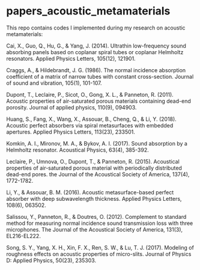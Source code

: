 # papers_acoustic_metamaterials

This repo contains codes I implemented during my research on acoustic metamaterials:

Cai, X., Guo, Q., Hu, G., & Yang, J. (2014). Ultrathin low-frequency sound absorbing panels based on coplanar spiral tubes or coplanar Helmholtz resonators. Applied Physics Letters, 105(12), 121901.

Craggs, A., & Hildebrandt, J. G. (1986). The normal incidence absorption coefficient of a matrix of narrow tubes with constant cross-section. Journal of sound and vibration, 105(1), 101-107.

Dupont, T., Leclaire, P., Sicot, O., Gong, X. L., & Panneton, R. (2011). Acoustic properties of air-saturated porous materials containing dead-end porosity. Journal of applied physics, 110(9), 094903.

Huang, S., Fang, X., Wang, X., Assouar, B., Cheng, Q., & Li, Y. (2018). Acoustic perfect absorbers via spiral metasurfaces with embedded apertures. Applied Physics Letters, 113(23), 233501.

Komkin, A. I., Mironov, M. A., & Bykov, A. I. (2017). Sound absorption by a Helmholtz resonator. Acoustical Physics, 63(4), 385-392.

Leclaire, P., Umnova, O., Dupont, T., & Panneton, R. (2015). Acoustical properties of air-saturated porous material with periodically distributed dead-end pores. the Journal of the Acoustical Society of America, 137(4), 1772-1782.

Li, Y., & Assouar, B. M. (2016). Acoustic metasurface-based perfect absorber with deep subwavelength thickness. Applied Physics Letters, 108(6), 063502.

Salissou, Y., Panneton, R., & Doutres, O. (2012). Complement to standard method for measuring normal incidence sound transmission loss with three microphones. The Journal of the Acoustical Society of America, 131(3), EL216-EL222.

Song, S. Y., Yang, X. H., Xin, F. X., Ren, S. W., & Lu, T. J. (2017). Modeling of roughness effects on acoustic properties of micro-slits. Journal of Physics D: Applied Physics, 50(23), 235303.
